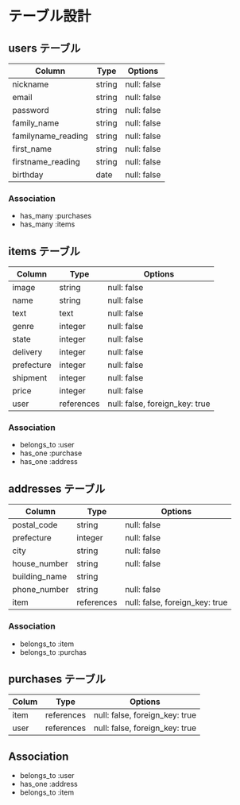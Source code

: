 # テーブル設計

## users テーブル

| Column             |  Type    |  Options    |
| ------------------ | -------- | ----------- |
| nickname           | string   | null: false |
| email              | string   | null: false |
| password           | string   | null: false |
| family_name        | string   | null: false |
| familyname_reading | string   | null: false |
| first_name         | string   | null: false |
| firstname_reading  | string   | null: false |
| birthday           | date     | null: false |

### Association

- has_many :purchases
- has_many :items

## items テーブル

| Column       | Type       | Options                        |
| -----------  | ---------- | ------------------------------ |
| image        | string     | null: false                    |
| name         | string     | null: false                    |
| text         | text       | null: false                    |
| genre        | integer    | null: false                    |
| state        | integer    | null: false                    |
| delivery     | integer    | null: false                    |
| prefecture   | integer    | null: false                    |
| shipment     | integer    | null: false                    |
| price        | integer    | null: false                    |
| user         | references | null: false, foreign_key: true |


### Association

- belongs_to :user
- has_one :purchase
- has_one :address

## addresses テーブル

| Column        | Type       | Options                        |
| ------------- | ---------- | ------------------------------ |
| postal_code   | string     | null: false                    |
| prefecture    | integer    | null: false                    |
| city          | string     | null: false                    |
| house_number  | string     | null: false                    |
| building_name | string     |                                |
| phone_number  | string     | null: false                    |
| item          | references | null: false, foreign_key: true |

### Association

- belongs_to :item
- belongs_to :purchas

## purchases テーブル

| Colum     | Type       | Options                        |
| --------- | ---------- | ------------------------------ |
| item      | references | null: false, foreign_key: true |
| user      | references | null: false, foreign_key: true |

## Association

- belongs_to :user
- has_one :address
- belongs_to :item